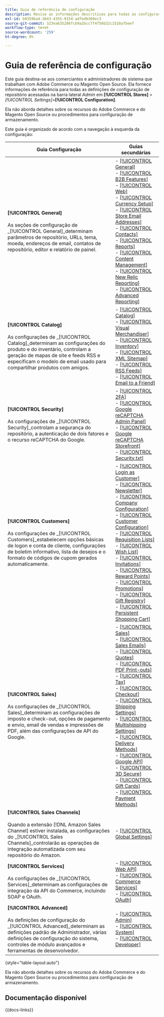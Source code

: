 ```yaml
---
title: Guia de referência de configuração
description: Revise as informações descritivas para todas as configurações de armazenamento do administrador do Commerce organizadas pelas guias de configuração, páginas e seções.
exl-id: b0359ba4-3643-4355-9154-adfedb369ec3
source-git-commit: 323ea635286fcb9a2bcc7f4f56b32c1518a7beef
workflow-type: tm+mt
source-wordcount: '259'
ht-degree: 0%

---
```


# Guia de referência de configuração

Este guia destina-se aos comerciantes e administradores de sistema que trabalham com Adobe Commerce ou Magento Open Source. Ela fornece informações de referência para todas as definições de configuração de repositório acessadas na barra lateral _Admin_ em **[!UICONTROL Stores]** > _[!UICONTROL Settings]_>**[!UICONTROL Configuration]**.

Ela não aborda detalhes sobre os recursos do Adobe Commerce e do Magento Open Source ou procedimentos para configuração de armazenamento.

Este guia é organizado de acordo com a navegação à esquerda da configuração:

| Guia Configuração | Guias secundárias |
| ----------------- | ---------- |
| **[!UICONTROL General]** <br/><br/>As seções de configuração de _[!UICONTROL General]_determinam parâmetros de repositório, URLs, tema, moeda, endereços de email, contatos de repositório, editor e relatório de painel. | - [[!UICONTROL General]](./general/general.md)<br>- [[!UICONTROL B2B Features]](./general/b2b-features.md)<br>- [[!UICONTROL Web]](./general/web.md)<br>- [[!UICONTROL Currency Setup]](./general/currency-setup.md)<br>- [[!UICONTROL Store Email Addresses]](./general/store-email-addresses.md)<br>- [[!UICONTROL Contacts]](./general/contacts.md)<br>- [[!UICONTROL Reports]](./general/reports.md)<br>- [[!UICONTROL Content Management]](./general/content-management.md)<br>- [[!UICONTROL New Relic Reporting]](./general/new-relic-reporting.md)<br>- [[!UICONTROL Advanced Reporting]](./general/advanced-reporting.md) |
| **[!UICONTROL Catalog]** <br/><br/>As configurações de _[!UICONTROL Catalog]_determinam as configurações do produto e do inventário, controlam a geração de mapas de site e feeds RSS e especificam o modelo de email usado para compartilhar produtos com amigos. | - [[!UICONTROL Catalog]](./catalog/catalog.md)<br>- [[!UICONTROL Visual Merchandiser]](./catalog/visual-merchandiser.md)<br>- [[!UICONTROL Inventory]](./catalog/inventory.md)<br>- [[!UICONTROL XML Sitemap]](./catalog/xml-sitemap.md)<br>- [[!UICONTROL RSS Feeds]](./catalog/rss-feeds.md)<br>- [[!UICONTROL Email to a Friend]](./catalog/email-to-a-friend.md) |
| **[!UICONTROL Security]** <br/><br/>As configurações de _[!UICONTROL Security]_controlam a segurança do repositório, a autenticação de dois fatores e o recurso reCAPTCHA do Google. | - [[!UICONTROL 2FA]](./security/2fa.md)<br>- [[!UICONTROL Google reCAPTCHA Admin Panel]](./security/google-recaptcha-admin.md)<br>- [[!UICONTROL Google reCAPTCHA Storefront]](./security/google-recaptcha-storefront.md)<br>- [[!UICONTROL Security.txt]](./security/security-txt.md) |
| **[!UICONTROL Customers]** <br/><br/>As configurações de _[!UICONTROL Customers]_estabelecem opções básicas de logon e conta de cliente, configurações de boletim informativo, lista de desejos e o formato de códigos de cupom gerados automaticamente. | - [[!UICONTROL Login as Customer]](./customers/login-as-customer.md)<br>- [[!UICONTROL Newsletter]](./customers/newsletter.md)<br>- [[!UICONTROL Company Configuration]](./customers/company-configuration.md)<br>- [[!UICONTROL Customer Configuration]](./customers/customer-configuration.md)<br>- [[!UICONTROL Requisition Lists]](./customers/requisition-lists.md)<br>- [[!UICONTROL Wish List]](./customers/wishlist.md)<br>- [[!UICONTROL Invitations]](./customers/invitations.md)<br>- [[!UICONTROL Reward Points]](./customers/reward-points.md)<br>- [[!UICONTROL Promotions]](./customers/promotions.md)<br>- [[!UICONTROL Gift Registry]](./customers/gift-registry.md)<br>- [[!UICONTROL Persistent Shopping Cart]](./customers/persistent-shopping-cart.md) |
| **[!UICONTROL Sales]** <br/><br/>As configurações de _[!UICONTROL Sales]_determinam as configurações de imposto e check-out, opções de pagamento e envio, email de vendas e impressões de PDF, além das configurações de API do Google. | - [[!UICONTROL Sales]](./sales/sales.md)<br>- [[!UICONTROL Sales Emails]](./sales/sales-emails.md)<br>- [[!UICONTROL Quotes]](./sales/quotes.md)<br>- [[!UICONTROL PDF Print-outs]](./sales/pdf-print-outs.md)<br>- [[!UICONTROL Tax]](./sales/tax.md)<br>- [[!UICONTROL Checkout]](./sales/checkout.md)<br>- [[!UICONTROL Shipping Settings]](./sales/shipping-settings.md)<br>- [[!UICONTROL Multishipping Settings]](./sales/multishipping-settings.md)<br>- [[!UICONTROL Delivery Methods]](./sales/delivery-methods.md)<br>- [[!UICONTROL Google API]](./sales/google-api.md)<br>- [[!UICONTROL 3D Secure]](./sales/3d-secure.md)<br>- [[!UICONTROL Gift Cards]](./sales/gift-cards.md)<br>- [[!UICONTROL Payment Methods]](./sales/payment-methods.md) |
| **[!UICONTROL Sales Channels]** <br/><br/>Quando a extensão [!DNL Amazon Sales Channel] estiver instalada, as configurações do _[!UICONTROL Sales Channels]_controlarão as operações de integração automatizada com seu repositório do Amazon. | - [[!UICONTROL Global Settings]](sales-channels.md) |
| **[!UICONTROL Services]** <br/><br/>As configurações de _[!UICONTROL Services]_determinam as configurações de integração da API do Commerce, incluindo SOAP e OAuth. | - [[!UICONTROL Web API]](./services/magento-web-api.md)<br>- [[!UICONTROL Commerce Services]](./services/saas.md)<br>- [[!UICONTROL OAuth]](./services/oauth.md) |
| **[!UICONTROL Advanced]** <br/><br/>As definições de configuração do _[!UICONTROL Advanced]_determinam as definições padrão de Administrador, várias definições de configuração do sistema, controles de módulo avançados e ferramentas de desenvolvedor. | - [[!UICONTROL Admin]](./advanced/admin.md)<br>- [[!UICONTROL System]](./advanced/system.md)<br>- [[!UICONTROL Developer]](./advanced/developer.md) |

{style="table-layout:auto"}

Ela não aborda detalhes sobre os recursos do Adobe Commerce e do Magento Open Source ou procedimentos para configuração de armazenamento.

## Documentação disponível

{{docs-links}}

